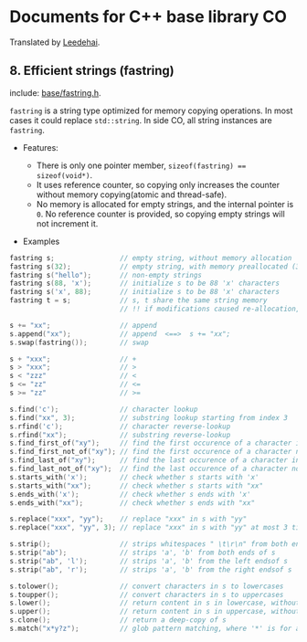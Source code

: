 # Documents for C++ base library CO

Translated by [Leedehai](https://github.com/Leedehai).

## 8. Efficient strings (fastring)

include: [base/fastring.h](https://github.com/idealvin/co/blob/master/base/fastring.h).

`fastring` is a string type optimized for memory copying operations. In most cases it could replace `std::string`. In side CO, all string instances are `fastring`.

- Features:
    - There is only one pointer member, `sizeof(fastring) == sizeof(void*)`.
    - It uses reference counter, so copying only increases the counter without memory copying(atomic and thread-safe).
    - No memory is allocated for empty strings, and the internal pointer is `0`. No reference counter is provided, so copying empty strings will not increment it.

- Examples

```cpp
fastring s;                // empty string, without memory allocation
fastring s(32);            // empty string, with memory preallocated (32 bytes)
fastring s("hello");       // non-empty strings
fastring s(88, 'x');       // initialize s to be 88 'x' characters
fastring s('x', 88);       // initialize s to be 88 'x' characters
fastring t = s;            // s, t share the same string memory
                           // !! if modifications caused re-allocation, then s, t could no longer share the same memory

s += "xx";                 // append
s.append("xx");            // append  <==>  s += "xx";
s.swap(fastring());        // swap

s + "xxx";                 // +
s > "xxx";                 // >
s < "zzz"                  // <
s <= "zz"                  // <=
s >= "zz"                  // >=

s.find('c');               // character lookup
s.find("xx", 3);           // substring lookup starting from index 3
s.rfind('c');              // character reverse-lookup
s.rfind("xx");             // substring reverse-lookup
s.find_first_of("xy");     // find the first occurence of a character in "xy"
s.find_first_not_of("xy"); // find the first occurence of a character not in "xy"
s.find_last_of("xy");      // find the last occurence of a character in "xy"
s.find_last_not_of("xy");  // find the last occurence of a character not in "xy"
s.starts_with('x');        // check whether s starts with 'x'
s.starts_with("xx");       // check whether s starts with "xx"
s.ends_with('x');          // check whether s ends with 'x'
s.ends_with("xx");         // check whether s ends with "xx"

s.replace("xxx", "yy");    // replace "xxx" in s with "yy"
s.replace("xxx", "yy", 3); // replace "xxx" in s with "yy" at most 3 times

s.strip();                 // strips whitespaces " \t\r\n" from both ends of s
s.strip("ab");             // strips 'a', 'b' from both ends of s
s.strip("ab", 'l');        // strips 'a', 'b' from the left endsof s
s.strip("ab", 'r');        // strips 'a', 'b' from the right endsof s

s.tolower();               // convert characters in s to lowercases
s.toupper();               // convert characters in s to uppercases
s.lower();                 // return content in s in lowercase, without mutating s
s.upper();                 // return content in s in uppercase, without mutating s
s.clone();                 // return a deep-copy of s
s.match("x*y?z");          // glob pattern matching, where '*' is for any string and '?' is for a single character
```